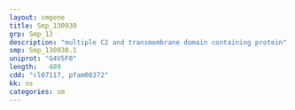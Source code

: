 ```yaml
---
layout: smgene
title: Smp_130930
grp: Smp_13
description: "multiple C2 and transmembrane domain containing protein"
smp: Smp_130930.1
uniprot: "G4V5F0"
length:   489
cdd: "cl07117, pfam08372"
kk: ns
categories: sm
---
```


